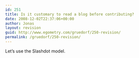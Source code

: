 ```yaml
---
id: 251
title: Is it customary to read a blog before contributing?
date: 2008-12-02T22:37:06+00:00
author: Jonas
layout: revision
guid: http://www.egometry.com/gruedorf/250-revision/
permalink: /gruedorf/250-revision/
---
```

Let&#8217;s use the Slashdot model.